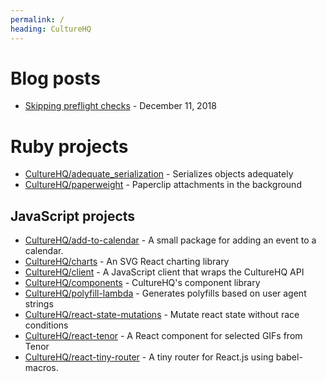 ```yaml
---
permalink: /
heading: CultureHQ
---
```


# Blog posts

* [Skipping preflight checks](posts/2018-12-11-skipping-preflight-checks) - December 11, 2018

# Ruby projects

* [CultureHQ/adequate_serialization](https://github.com/CultureHQ/adequate_serialization) - Serializes objects adequately
* [CultureHQ/paperweight](https://github.com/CultureHQ/paperweight) - Paperclip attachments in the background

## JavaScript projects

* [CultureHQ/add-to-calendar](https://culturehq.github.io/add-to-calendar) - A small package for adding an event to a calendar.
* [CultureHQ/charts](https://culturehq.github.io/charts/) - An SVG React charting library
* [CultureHQ/client](https://github.com/CultureHQ/client) - A JavaScript client that wraps the CultureHQ API
* [CultureHQ/components](https://culturehq.github.io/components) - CultureHQ's component library
* [CultureHQ/polyfill-lambda](https://github.com/CultureHQ/polyfill-lambda) - Generates polyfills based on user agent strings
* [CultureHQ/react-state-mutations](https://github.com/CultureHQ/react-state-mutations) - Mutate react state without race conditions
* [CultureHQ/react-tenor](https://culturehq.github.io/react-tenor) - A React component for selected GIFs from Tenor
* [CultureHQ/react-tiny-router](https://github.com/CultureHQ/react-tiny-router) - A tiny router for React.js using babel-macros.
